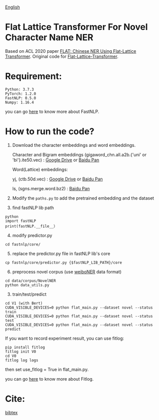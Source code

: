 [English](#Requirement)

# Flat Lattice Transformer For Novel Character Name NER
Based on ACL 2020 paper [FLAT: Chinese NER Using Flat-Lattice Transformer](https://arxiv.org/pdf/2004.11795.pdf).
Original code for [Flat-Lattice-Transformer](https://github.com/LeeSureman/Flat-Lattice-Transformer).


# Requirement:

```
Python: 3.7.3
PyTorch: 1.2.0
FastNLP: 0.5.0
Numpy: 1.16.4
```
you can go [here](https://fastnlp.readthedocs.io/zh/latest/) to know more about FastNLP.


How to run the code?
====
1. Download the character embeddings and word embeddings.

      Character and Bigram embeddings (gigaword_chn.all.a2b.{'uni' or 'bi'}.ite50.vec) : [Google Drive](https://drive.google.com/file/d/1_Zlf0OAZKVdydk7loUpkzD2KPEotUE8u/view?usp=sharing) or [Baidu Pan](https://pan.baidu.com/s/1pLO6T9D)

      Word(Lattice) embeddings: 
      
      yj, (ctb.50d.vec) : [Google Drive](https://drive.google.com/file/d/1K_lG3FlXTgOOf8aQ4brR9g3R40qi1Chv/view?usp=sharing) or [Baidu Pan](https://pan.baidu.com/s/1pLO6T9D)
      
      ls, (sgns.merge.word.bz2) : [Baidu Pan](https://pan.baidu.com/s/1luy-GlTdqqvJ3j-A4FcIOw)

2. Modify the `paths.py` to add the pretrained embedding and the dataset

3. find fastNLP lib path
```
python
import fastNLP
print(fastNLP.__file__）
```

4. modify predictor.py
```
cd fastnlp/core/
```

5. replace the predictor.py file in fastNLP lib's core
```
cp fastnlp/core/predictor.py {$fastNLP_LIB_PATH}/core
```

6. preprocess novel corpus (use [weiboNER](https://github.com/hltcoe/golden-horse/tree/master/data) data format)
```
cd data/corpus/NovelNER
python data_utils.py
```

3. train/test/predict
```
cd V1 (with Bert)
CUDA_VISIBLE_DEVICES=0 python flat_main.py --dataset novel --status train
CUDA_VISIBLE_DEVICES=0 python flat_main.py --dataset novel --status test
CUDA_VISIBLE_DEVICES=0 python flat_main.py --dataset novel --status predict
```

If you want to record experiment result, you can use fitlog:
```
pip install fitlog
fitlog init V0
cd V0
fitlog log logs
```
then set use_fitlog = True in flat_main.py.

you can go [here](https://fitlog.readthedocs.io/zh/latest/) to know more about Fitlog.


Cite: 
========
[bibtex](https://www.aclweb.org/anthology/2020.acl-main.611.bib)

